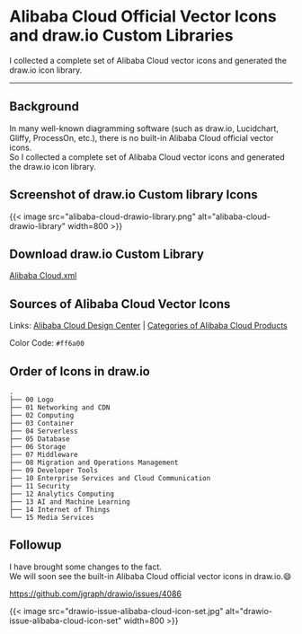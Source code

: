 # Alibaba Cloud Official Vector Icons and draw.io Custom Libraries


I collected a complete set of Alibaba Cloud vector icons and generated the draw.io icon library.

<!--more-->

---

## Background

In many well-known diagramming software (such as draw.io, Lucidchart, Gliffy, ProcessOn, etc.), there is no built-in Alibaba Cloud official vector icons.  
So I collected a complete set of Alibaba Cloud vector icons and generated the draw.io icon library.

## Screenshot of draw.io Custom library Icons

{{< image src="alibaba-cloud-drawio-library.png" alt="alibaba-cloud-drawio-library" width=800 >}}

## Download draw.io Custom Library

[Alibaba Cloud.xml](https://github.com/mcsrainbow/alibaba-cloud-icons/blob/main/2022-orange/drawio/en/Alibaba%20Cloud.xml)

## Sources of Alibaba Cloud Vector Icons

Links: [Alibaba Cloud Design Center](https://www.iconfont.cn/user/detail?uid=6856114) | [Categories of Alibaba Cloud Products](https://www.aliyun.com/product/list)

Color Code: `#ff6a00`

## Order of Icons in draw.io

```
.
├── 00 Logo
├── 01 Networking and CDN
├── 02 Computing
├── 03 Container
├── 04 Serverless
├── 05 Database
├── 06 Storage
├── 07 Middleware
├── 08 Migration and Operations Management
├── 09 Developer Tools
├── 10 Enterprise Services and Cloud Communication
├── 11 Security
├── 12 Analytics Computing
├── 13 AI and Machine Learning
├── 14 Internet of Things
└── 15 Media Services
```

## Followup

I have brought some changes to the fact.  
We will soon see the built-in Alibaba Cloud official vector icons in draw.io.:smile:  

https://github.com/jgraph/drawio/issues/4086  

{{< image src="drawio-issue-alibaba-cloud-icon-set.jpg" alt="drawio-issue-alibaba-cloud-icon-set" width=800 >}}

